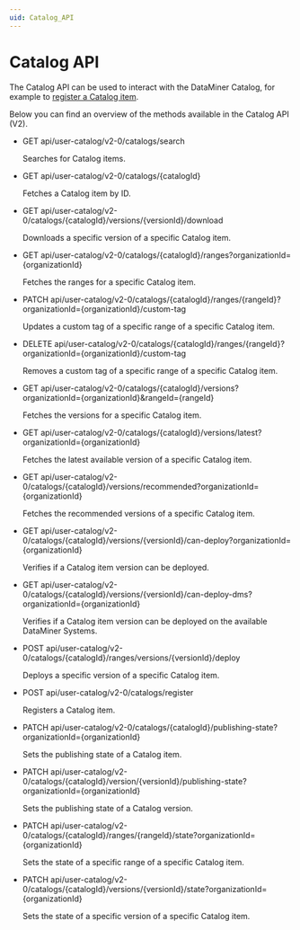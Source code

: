 ```yaml
---
uid: Catalog_API
---
```


# Catalog API

The Catalog API can be used to interact with the DataMiner Catalog, for example to [register a Catalog item](xref:Register_Catalog_Item#using-the-catalog-api).

Below you can find an overview of the methods available in the Catalog API (V2).

- GET api/user-catalog/v2-0/catalogs/search

  Searches for Catalog items.

- GET api/user-catalog/v2-0/catalogs/{catalogId}

  Fetches a Catalog item by ID.

- GET api/user-catalog/v2-0/catalogs/{catalogId}/versions/{versionId}/download

  Downloads a specific version of a specific Catalog item.

- GET api/user-catalog/v2-0/catalogs/{catalogId}/ranges?organizationId={organizationId}

  Fetches the ranges for a specific Catalog item.

- PATCH api/user-catalog/v2-0/catalogs/{catalogId}/ranges/{rangeId}?organizationId={organizationId}/custom-tag

  Updates a custom tag of a specific range of a specific Catalog item.

- DELETE api/user-catalog/v2-0/catalogs/{catalogId}/ranges/{rangeId}?organizationId={organizationId}/custom-tag

  Removes a custom tag of a specific range of a specific Catalog item.

- GET api/user-catalog/v2-0/catalogs/{catalogId}/versions?organizationId={organizationId}&rangeId={rangeId}

  Fetches the versions for a specific Catalog item.

- GET api/user-catalog/v2-0/catalogs/{catalogId}/versions/latest?organizationId={organizationId}

  Fetches the latest available version of a specific Catalog item.

- GET api/user-catalog/v2-0/catalogs/{catalogId}/versions/recommended?organizationId={organizationId}

  Fetches the recommended versions of a specific Catalog item.

- GET api/user-catalog/v2-0/catalogs/{catalogId}/versions/{versionId}/can-deploy?organizationId={organizationId}

  Verifies if a Catalog item version can be deployed.

- GET api/user-catalog/v2-0/catalogs/{catalogId}/versions/{versionId}/can-deploy-dms?organizationId={organizationId}

  Verifies if a Catalog item version can be deployed on the available DataMiner Systems.

- POST api/user-catalog/v2-0/catalogs/{catalogId}/ranges/versions/{versionId}/deploy

  Deploys a specific version of a specific Catalog item.

- POST api/user-catalog/v2-0/catalogs/register

  Registers a Catalog item.

- PATCH api/user-catalog/v2-0/catalogs/{catalogId}/publishing-state?organizationId={organizationId}

  Sets the publishing state of a Catalog item.

- PATCH api/user-catalog/v2-0/catalogs/{catalogId}/version/{versionId}/publishing-state?organizationId={organizationId}

  Sets the publishing state of a Catalog version.

- PATCH api/user-catalog/v2-0/catalogs/{catalogId}/ranges/{rangeId}/state?organizationId={organizationId}

  Sets the state of a specific range of a specific Catalog item.

- PATCH api/user-catalog/v2-0/catalogs/{catalogId}/versions/{versionId}/state?organizationId={organizationId}

  Sets the state of a specific version of a specific Catalog item.
